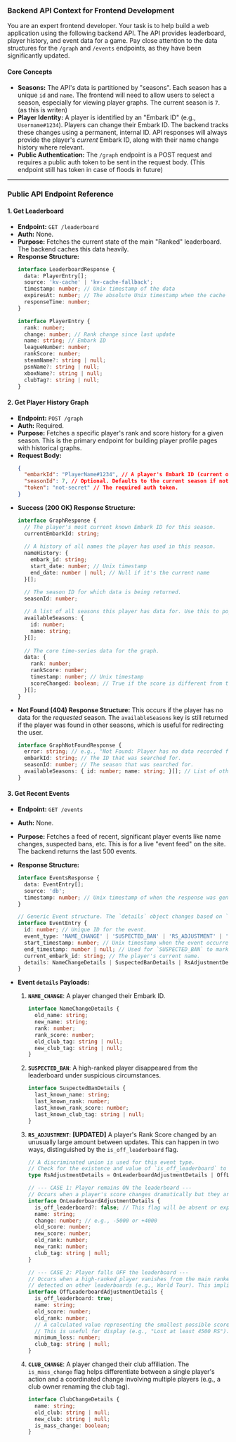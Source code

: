 ### **Backend API Context for Frontend Development**

You are an expert frontend developer. Your task is to help build a web application using the following backend API. The API provides leaderboard, player history, and event data for a game. Pay close attention to the data structures for the `/graph` and `/events` endpoints, as they have been significantly updated.

#### **Core Concepts**

*   **Seasons:** The API's data is partitioned by "seasons". Each season has a unique `id` and `name`. The frontend will need to allow users to select a season, especially for viewing player graphs. The current season is `7`. (as this is writen)
*   **Player Identity:** A player is identified by an "Embark ID" (e.g., `Username#1234`). Players can change their Embark ID. The backend tracks these changes using a permanent, internal ID. API responses will always provide the player's *current* Embark ID, along with their name change history where relevant.
*   **Public Authentication:** The `/graph` endpoint is a POST request and requires a public auth token to be sent in the request body. (This endpoint still has token in case of floods in future)

---

### **Public API Endpoint Reference**

#### **1. Get Leaderboard**

*   **Endpoint:** `GET /leaderboard`
*   **Auth:** None.
*   **Purpose:** Fetches the current state of the main "Ranked" leaderboard. The backend caches this data heavily.
*   **Response Structure:**
    ```typescript
    interface LeaderboardResponse {
      data: PlayerEntry[];
      source: 'kv-cache' | 'kv-cache-fallback';
      timestamp: number; // Unix timestamp of the data
      expiresAt: number; // The absolute Unix timestamp when the cache is considered stale.
      responseTime: number;
    }

    interface PlayerEntry {
      rank: number;
      change: number; // Rank change since last update
      name: string; // Embark ID
      leagueNumber: number;
      rankScore: number;
      steamName?: string | null;
      psnName?: string | null;
      xboxName?: string | null;
      clubTag?: string | null;
    }
    ```

#### **2. Get Player History Graph**

*   **Endpoint:** `POST /graph`
*   **Auth:** Required.
*   **Purpose:** Fetches a specific player's rank and score history for a given season. This is the primary endpoint for building player profile pages with historical graphs.
*   **Request Body:**
    ```json
    {
      "embarkId": "PlayerName#1234", // A player's Embark ID (current or historical)
      "seasonId": 7, // Optional. Defaults to the current season if not provided.
      "token": "not-secret" // The required auth token.
    }
    ```
*   **Success (200 OK) Response Structure:**
    ```typescript
    interface GraphResponse {
      // The player's most current known Embark ID for this season.
      currentEmbarkId: string;
      
      // A history of all names the player has used in this season.
      nameHistory: {
        embark_id: string;
        start_date: number; // Unix timestamp
        end_date: number | null; // Null if it's the current name
      }[];

      // The season ID for which data is being returned.
      seasonId: number;
      
      // A list of all seasons this player has data for. Use this to populate a season selector dropdown.
      availableSeasons: {
        id: number;
        name: string;
      }[];
      
      // The core time-series data for the graph.
      data: {
        rank: number;
        rankScore: number;
        timestamp: number; // Unix timestamp
        scoreChanged: boolean; // True if the score is different from the previous data point. Useful for highlighting changes on a graph.
      }[];
    }
    ```
*   **Not Found (404) Response Structure:**
    This occurs if the player has no data for the *requested* season. The `availableSeasons` key is still returned if the player was found in other seasons, which is useful for redirecting the user.
    ```typescript
    interface GraphNotFoundResponse {
      error: string; // e.g., "Not Found: Player has no data recorded for Season 7."
      embarkId: string; // The ID that was searched for.
      seasonId: number; // The season that was searched for.
      availableSeasons: { id: number; name: string; }[]; // List of other seasons player was found in.
    }
    ```

#### **3. Get Recent Events**

*   **Endpoint:** `GET /events`
*   **Auth:** None.
*   **Purpose:** Fetches a feed of recent, significant player events like name changes, suspected bans, etc. This is for a live "event feed" on the site. The backend returns the last 500 events.
*   **Response Structure:**
    ```typescript
    interface EventsResponse {
      data: EventEntry[];
      source: 'db';
      timestamp: number; // Unix timestamp of when the response was generated.
    }

    // Generic Event structure. The `details` object changes based on `event_type`.
    interface EventEntry {
      id: number; // Unique ID for the event.
      event_type: 'NAME_CHANGE' | 'SUSPECTED_BAN' | 'RS_ADJUSTMENT' | 'CLUB_CHANGE';
      start_timestamp: number; // Unix timestamp when the event occurred.
      end_timestamp: number | null; // Used for `SUSPECTED_BAN` to mark when a player returns (unbanned).
      current_embark_id: string; // The player's current name.
      details: NameChangeDetails | SuspectedBanDetails | RsAdjustmentDetails | ClubChangeDetails;
    }
    ```
*   **Event `details` Payloads:**

    1.  **`NAME_CHANGE`**: A player changed their Embark ID.
        ```typescript
        interface NameChangeDetails {
          old_name: string;
          new_name: string;
          rank: number;
          rank_score: number;
          old_club_tag: string | null;
          new_club_tag: string | null;
        }
        ```

    2.  **`SUSPECTED_BAN`**: A high-ranked player disappeared from the leaderboard under suspicious circumstances.
        ```typescript
        interface SuspectedBanDetails {
          last_known_name: string;
          last_known_rank: number;
          last_known_rank_score: number;
          last_known_club_tag: string | null;
        }
        ```

    3.  **`RS_ADJUSTMENT`**: **[UPDATED]** A player's Rank Score changed by an unusually large amount between updates. This can happen in two ways, distinguished by the `is_off_leaderboard` flag.
        ```typescript
        // A discriminated union is used for this event type.
        // Check for the existence and value of `is_off_leaderboard` to know which payload you received.
        type RsAdjustmentDetails = OnLeaderboardAdjustmentDetails | OffLeaderboardAdjustmentDetails;
        
        // --- CASE 1: Player remains ON the leaderboard ---
        // Occurs when a player's score changes dramatically but they are still on the ranked leaderboard.
        interface OnLeaderboardAdjustmentDetails {
          is_off_leaderboard?: false; // This flag will be absent or explicitly false.
          name: string;
          change: number; // e.g., -5000 or +4000
          old_score: number;
          new_score: number;
          old_rank: number;
          new_rank: number;
          club_tag: string | null;
        }
        
        // --- CASE 2: Player falls OFF the leaderboard ---
        // Occurs when a high-ranked player vanishes from the main ranked leaderboard but is still
        // detected on other leaderboards (e.g., World Tour). This implies a massive RS loss, not a ban.
        interface OffLeaderboardAdjustmentDetails {
          is_off_leaderboard: true;
          name: string;
          old_score: number;
          old_rank: number;
          // A calculated value representing the smallest possible score loss for the player to have fallen off the board.
          // This is useful for display (e.g., "Lost at least 4500 RS").
          minimum_loss: number;
          club_tag: string | null;
        }
        ```

    4.  **`CLUB_CHANGE`**: A player changed their club affiliation. The `is_mass_change` flag helps differentiate between a single player's action and a coordinated change involving multiple players (e.g., a club owner renaming the club tag).
        ```typescript
        interface ClubChangeDetails {
          name: string;
          old_club: string | null;
          new_club: string | null;
          is_mass_change: boolean;
        }
        ```